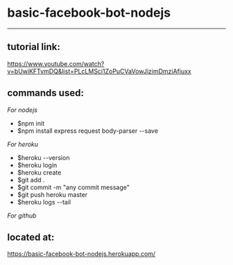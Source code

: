 # basic-facebook-bot-nodejs
*********************************************

tutorial link:
--------------
https://www.youtube.com/watch?v=bUwiKFTvmDQ&list=PLcLMSci1ZoPuCVaVowJizimDmziAfiuxx

commands used:
--------------

_For nodejs_
- $npm init
- $npm install express request body-parser --save

_For heroku_
- $heroku --version
- $heroku login
- $heroku create
- $git add .
- $git commit -m "any commit message"
- $git push heroku master
- $heroku logs --tail

_For github_
<the usual method>

located at:
---------------
https://basic-facebook-bot-nodejs.herokuapp.com/
